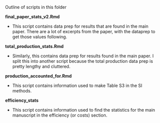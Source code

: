 Outline of scripts in this folder

**final_paper_stats_v2.Rmd** 
 - This script contains data prep for results that are found in the main paper. There are a lot of excerpts from the paper, with the dataprep to get those values following.
 
 **total_production_stats.Rmd**
  - Similarly, this contains data prep for results found in the main paper. I split this into another script because the total production data prep is pretty lengthy and cluttered. 
  
**production_accounted_for.Rmd** 
 - This script contains information used to make Table S3 in the SI methods. 
 
**efficiency_stats**
 - This script contains information used to find the statistics for the main manuscript in the efficiency (or costs) section. 

